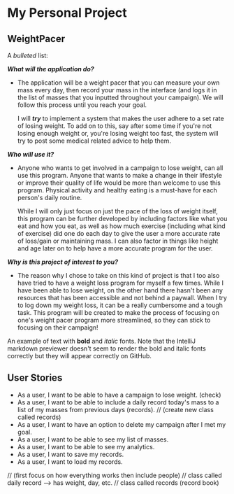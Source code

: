 # My Personal Project

## WeightPacer

A *bulleted* list:

***What will the application do?***
- The application will be a weight pacer that you can measure your own mass every day, 
  then record your mass in the interface (and logs it in the list of masses that you 
  inputted throughout your campaign). We will follow this process until you reach your goal. 
    
  I will ***try*** to implement a system that makes the user adhere to a set rate of losing weight. 
  To add on to this, say after some time if you're not losing enough weight or, you're losing 
  weight too fast, the system will try to post some medical related advice to help them.

***Who will use it?***
- Anyone who wants to get involved in a campaign to lose weight, can all use this program. 
  Anyone that wants to make a change in their lifestyle or improve their quality of life would 
  be more than welcome to use this program. Physical activity and healthy eating is a must-have 
  for each person's daily routine. 
  
  While I will only just focus on just the pace of the loss of weight itself, this 
  program can be further developed by including factors like what you eat and how you eat, as well as 
  how much exercise (including what kind of exercise) did one do each day to give the user a more 
  accurate rate of loss/gain or maintaining mass. I can also factor in things like height and age 
  later on to help have a more accurate program for the user.

***Why is this project of interest to you?***
- The reason why I chose to take on this kind of project is that I too also have tried 
  to have a weight loss program for myself a few times. While I have been able to lose
  weight, on the other hand there hasn't been any resources that has been accessible and 
  not behind a paywall. When I try to log down my weight loss, it can be a really cumbersome
  and a tough task. This program will be created to make the process of focusing on one's 
  weight pacer program more streamlined, so they can stick to focusing on their campaign!

An example of text with **bold** and *italic* fonts.  Note that the IntelliJ markdown previewer doesn't seem to render 
the bold and italic fonts correctly but they will appear correctly on GitHub.

## User Stories
- As a user, I want to be able to have a campaign to lose weight. (check)
- As a user, I want to be able to include a daily record today's mass to a list of my masses from previous days (records). 
                            // (create new class called records)
- As a user, I want to have an option to delete my campaign after I met my goal. 
- As a user, I want to be able to see my list of masses. 
- As a user, I want to be able to see my analytics. 
- As a user, I want to save my records.
- As a user, I want to load my records.

// (first focus on how everything works then include people)
// class called daily record --> has weight, day, etc. 
// class called records (record book)